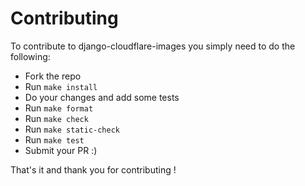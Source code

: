 # Contributing

To contribute to django-cloudflare-images you simply need to do the following:

 * Fork the repo
 * Run `make install`
 * Do your changes and add some tests
 * Run `make format`
 * Run `make check`
 * Run `make static-check`
 * Run `make test`
 * Submit your PR :)

That's it and thank you for contributing !
